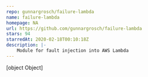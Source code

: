 ```yaml
---
repo: gunnargrosch/failure-lambda
name: failure-lambda
homepage: NA
url: https://github.com/gunnargrosch/failure-lambda
stars: 94
starredAt: 2020-02-18T00:10:18Z
description: |-
    Module for fault injection into AWS Lambda
---
```


[object Object]
